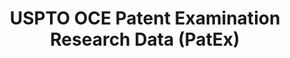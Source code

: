 ---
bigquery: https://console.cloud.google.com/bigquery?p=patents-public-data&d=uspto_oce_pair&page=dataset
citation: 'Graham, S. Marco, A., and Miller, A. (2015). “The USPTO Patent Examination
  Research Dataset: A Window on the Process of Patent Examination.”'
contributors: Graham, S. Marco, A., Miller, A.
cost: None
description: The latest version of PatEx (referred to below as the 2020 release) contains
  detailed information on nearly 11.9 million publicly-viewable provisional and non-provisional
  patent applications to the USPTO and over 4.6 million Patent Cooperation Treaty
  (PCT) applications. It is based on data that OCE downloaded from the Patent Examination
  Data System (PEDS) in April, 2021. The PEDS data are sourced from Public PAIR. The
  first time that OCE used PEDS as the basis of PatEx was for the 2019 release. We
  took the PEDS data and organized it into the familiar PatEx data files, which are
  based on the organization of the Public PAIR portal. The data files include information
  on each application’s characteristics, prosecution history, continuation history,
  claims of foreign priority, patent term adjustment history, publication history,
  and correspondence address information.
documentation: 'For the 2019 and later releases, new technical documentation is available
  https://www.uspto.gov/sites/default/files/documents/PatEx-2019-Technical-Doc.pdf


  A document describing the 2014-2017 data sets is available and can be cited as:
  Graham, Stuart J.H. and Marco, Alan C. and Miller, Richard, The USPTO Patent Examination
  Research Dataset: A Window on the Process of Patent Examination (November 30, 2015).
  Available at SSRN: https://ssrn.com/abstract=2702637.'
last_edit: Mon, 04 Apr 2022 19:06:22 GMT
location: https://www.uspto.gov/ip-policy/economic-research/research-datasets/patent-examination-research-dataset-public-pair
maintained_by: EconomicsData@uspto.gov
related_publications: https://ssrn.com/abstract=29956744, https://ssrn.com/abstract=2702637
schema_fields: '[''application_number'', ''sequence_number'', ''examiner_art_unit'',
  ''application_number_pair'', ''invention_subject_matter'', ''confirm_number'', ''disposal_type'',
  ''inventor_rank'', ''inventor_country_code'', ''correspondence_name_line_2'', ''correspondence_region_code'',
  ''earliest_pgpub_date'', ''parent_application_number'', ''appl_status_date'', ''atty_docket_number'',
  ''correspondence_name_line_1'', ''status_description'', ''file_location_date'',
  ''wipo_pub_number'', ''inventor_name_last'', ''inventor_country_name'', ''appl_status_code'',
  ''correspondence_street_line_2'', ''parent_country_code'', ''file_location'', ''correspondence_region_name'',
  ''abandon_date'', ''parent_country'', ''patent_issue_date'', ''foreign_parent_id'',
  ''invention_title'', ''correspondence_postal_code'', ''inventor_name_middle'', ''examiner_name_middle'',
  ''filing_date'', ''wipo_pub_date'', ''uspc_subclass'', ''child_filing_date'', ''event_description'',
  ''child_application_number'', ''foreign_parent_date'', ''patent_number'', ''parent_filing_date'',
  ''event_code'', ''continuation_type'', ''inventor_name_first'', ''uspc_class'',
  ''recorded_date'', ''correspondence_country_code'', ''status_code'', ''correspondence_city'',
  ''customer_number'', ''correspondence_country_name'', ''inventor_address_type'',
  ''earliest_pgpub_number'', ''aia_first_to_file'', ''correspondence_street_line_1'',
  ''examiner_id'', ''examiner_name_last'', ''examiner_name_first'', ''small_entity_indicator'',
  ''inventor_region_code'', ''application_type'']'
shortname: patex
tags:
- patents
- legal
- history
terms_of_use: 'USPTO’s online databases are not designed or intended to be a source
  for bulk downloads of USPTO data when accessed through the website’s interfaces.
  Individuals, companies, IP addresses, or blocks of IP addresses who, in effect,
  deny or decrease service by generating unusually high numbers of database accesses
  (searches, pages, or hits), whether generated manually or in an automated fashion,
  may be denied access to USPTO servers without notice.


  Bulk data products may be separately obtained from the USPTO, either for free or
  at the cost of dissemination. For details, see information on Electronic Bulk Data
  Products: https://www.uspto.gov/learning-and-resources/electronic-bulk-data-products'
title: USPTO OCE Patent Examination Research Data (PatEx)
uuid: 4342caa7-23af-420c-b2f6-6088f133df6a
---